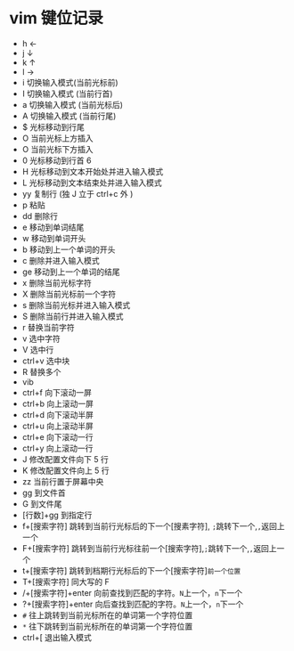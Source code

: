 # vim 键位记录

- h ←
- j ↓
- k ↑
- l →
- i 切换输入模式(当前光标前)
- I 切换输入模式 (当前行首)
- a 切换输入模式 (当前光标后)
- A 切换输入模式 (当前行尾)
- $ 光标移动到行尾
- O 当前光标上方插入
- O 当前光标下方插入
- 0 光标移动到行首 6
- H 光标移动到文本开始处并进入输入模式
- L 光标移动到文本结束处并进入输入模式
- yy 复制行 (独 J 立于 ctrl+c 外 )
- p 粘贴
- dd 删除行
- e 移动到单词结尾
- w 移动到单词开头
- b 移动到上一个单词的开头
- c 删除并进入输入模式
- ge 移动到上一个单词的结尾
- x 删除当前光标字符
- X 删除当前光标前一个字符
- s 删除当前光标并进入输入模式
- S 删除当前行并进入输入模式
- r 替换当前字符
- v 选中字符
- V 选中行
- ctrl+v 选中块
- R 替换多个
- vib
- ctrl+f 向下滚动一屏
- ctrl+b 向上滚动一屏
- ctrl+d 向下滚动半屏
- ctrl+u 向上滚动半屏
- ctrl+e 向下滚动一行
- ctrl+y 向上滚动一行
- J 修改配置文件向下 5 行
- K 修改配置文件向上 5 行
- zz 当前行置于屏幕中央
- gg 到文件首
- G 到文件尾
- [行数]+gg 到指定行
- f+[搜索字符] 跳转到当前行光标后的下一个[搜素字符], `;`跳转下一个,`,`返回上一个
- F+[搜索字符] 跳转到当前行光标往前一个[搜索字符],`;`跳转下一个,`,`返回上一个
- t+[搜索字符] 跳转到档期行光标后的下一个[搜索字符]`前一个位置`
- T+[搜索字符] 同大写的 F
- /+[搜索字符]+enter 向前查找到匹配的字符。`N`上一个，`n`下一个
- ?+[搜索字符]+enter 向后查找到匹配的字符。`N`上一个，`n`下一个
- `#` 往上跳转到当前光标所在的单词第一个字符位置
- `*` 往下跳转到当前光标所在的单词第一个字符位置
- ctrl+[ 退出输入模式
